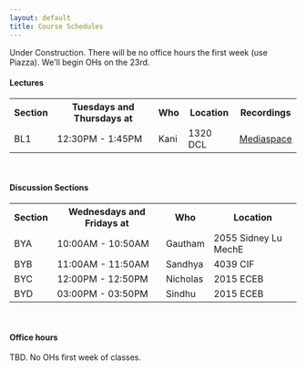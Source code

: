```yaml
---
layout: default
title: Course Schedules
---
```


Under Construction. There will be no office hours the first week (use Piazza). We'll begin OHs on the 23rd.

#### Lectures

<table id="customers">
  <tr>
    <th> Section </th>
    <th> Tuesdays and Thursdays at </th>
    <th> Who </th>
    <th> Location </th>
    <th> Recordings </th>
  </tr>
  <tr>
    <td> BL1 </td>
    <td> 12:30PM - 1:45PM </td>
    <td> Kani </td>
    <td> 1320 DCL </td>
    <td> <a href="https://mediaspace.illinois.edu/channel/channelid/282723252">Mediaspace</a> </td>
  </tr>
</table>
&nbsp;

#### Discussion Sections
<table id="customers">
  <tr>
    <th> Section </th>
    <th> Wednesdays and Fridays at </th>
    <th> Who </th>
    <th> Location </th>
  </tr>
  <tr>
    <td> BYA </td>
    <td> 10:00AM - 10:50AM </td>
    <td> Gautham </td>
    <td> 2055 Sidney Lu MechE </td>
  </tr>
  <tr>
    <td> BYB </td>
    <td> 11:00AM - 11:50AM </td>
    <td> Sandhya </td>
    <td> 4039 CIF </td>
  </tr>
  <tr>
    <td> BYC </td>
    <td> 12:00PM - 12:50PM </td>
    <td> Nicholas </td>
    <td> 2015 ECEB </td>
  </tr>
  <tr>
    <td> BYD </td>
    <td> 03:00PM - 03:50PM </td>
    <td> Sindhu </td>
    <td> 2015 ECEB </td>
  </tr>
</table>
&nbsp;

#### Office hours
TBD. No OHs first week of classes. 